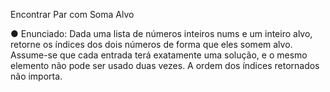 Encontrar Par com Soma Alvo

● Enunciado: Dada uma lista de números inteiros nums e um inteiro alvo, retorne os
índices dos dois números de forma que eles somem alvo. Assume-se que cada
entrada terá exatamente uma solução, e o mesmo elemento não pode ser usado
duas vezes. A ordem dos índices retornados não importa.

